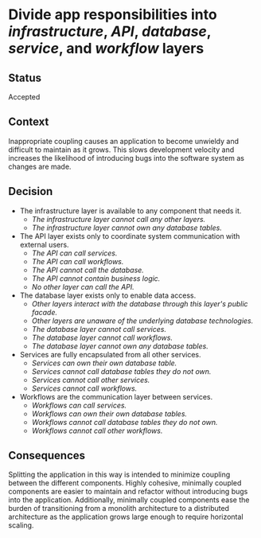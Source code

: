 # Divide app responsibilities into *infrastructure*, *API*, *database*, *service*, and *workflow* layers

## Status

Accepted

## Context

Inappropriate coupling causes an application to become unwieldy and difficult to maintain as it grows. This slows development velocity and increases the likelihood of introducing bugs into the software system as changes are made.

## Decision

- The infrastructure layer is available to any component that needs it.
  - *The infrastructure layer cannot call any other layers.*
  - *The infrastructure layer cannot own any database tables.*
- The API layer exists only to coordinate system communication with external users.
  - *The API can call services.*
  - *The API can call workflows.*
  - *The API cannot call the database.*
  - *The API cannot contain business logic.*
  - *No other layer can call the API.*
- The database layer exists only to enable data access.
  - *Other layers interact with the database through this layer's public facade.*
  - *Other layers are unaware of the underlying database technologies.*
  - *The database layer cannot call services.*
  - *The database layer cannot call workflows.*
  - *The database layer cannot own any database tables.*
- Services are fully encapsulated from all other services.
  - *Services can own their own database table.*
  - *Services cannot call database tables they do not own.*
  - *Services cannot call other services.*
  - *Services cannot call workflows.*
- Workflows are the communication layer between services.
  - *Workflows can call services.*
  - *Workflows can own their own database tables.*
  - *Workflows cannot call database tables they do not own.*
  - *Workflows cannot call other workflows.*

## Consequences

Splitting the application in this way is intended to minimize coupling between the different components. Highly cohesive, minimally coupled components are easier to maintain and refactor without introducing bugs into the application. Additionally, minimally coupled components ease the burden of transitioning from a monolith architecture to a distributed architecture as the application grows large enough to require horizontal scaling.
